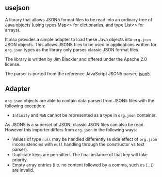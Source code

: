 ## usejson

A library that allows JSON5 format files to be read into an ordinary tree of
Java objects (using types Map<> for dictionaries, and type List<> for arrays).
 
It also provides a simple adapter to load these Java objects into `org.json`
JSON objects. This allows JSON5 files to be used in applications written for 
`org.json` types as the library only parses classic JSON format files.

The library is written by Jim Blackler and offered under the Apache 2.0 license.

The parser is ported from the reference JavaScript JSON5 parser;
[json5](https://github.com/json5/json5). 

## Adapter

`org.json` objects are able to contain data parsed from JSON5 files with the
following exception:

* `Infinity` and `NaN` cannot be represented as a type in `org.json` container.

As JSON5 is a superset of JSON, classic JSON files can also be read. However
this importer differs from `org.json` in the following ways:

* Values of type `null` may be handled differently (a side effect of `org.json`
  inconsistencies with `null` handling through the constructor vs text parser).
* Duplicate keys are permitted. The final instance of that key will take
  priority.
* Empty array entries (i.e. no content followed by a comma, such as `[,]`) are
  invalid.

